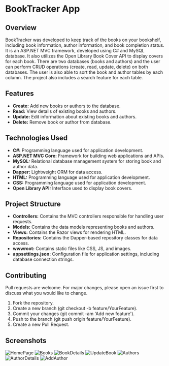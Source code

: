 # BookTracker App
## Overview

BookTracker was developed to keep track of the books on your bookshelf, including book information, author information, and book completion status. It is an ASP.NET MVC framework, developed using C# and MySQL database. It also utilizes the Open Library Book Cover API to display covers for each book. There are two databases (books and authors) and the user can perform CRUD operations (create, read, update, delete) on both databases. The user is also able to sort the book and author tables by each column. The project also includes a search feature for each table.  

## Features

- **Create:** Add new books or authors to the database.
- **Read:** View details of existing books and authors.
- **Update:** Edit information about existing books and authors.
- **Delete:** Remove book or author from database.

## Technologies Used
- **C#:** Programming language used for application development.
- **ASP.NET MVC Core:** Framework for building web applications and APIs.
- **MySQL:** Relational database management system for storing book and author data.
- **Dapper:** Lightweight ORM for data access.
- **HTML:** Programming language used for application development.
- **CSS:** Programming language used for application development.
- **Open Library API:** Interface used to display book covers.

## Project Structure
- **Controllers:** Contains the MVC controllers responsible for handling user requests.
- **Models:** Contains the data models representing books and authors.
- **Views:** Contains the Razor views for rendering HTML.
- **Repositories:** Contains the Dapper-based repository classes for data access.
- **wwwroot:** Contains static files like CSS, JS, and images.
- **appsettings.json:** Configuration file for application settings, including database connection strings.

## Contributing

Pull requests are welcome. For major changes, please open an issue first
to discuss what you would like to change.

1. Fork the repository.
2. Create a new branch (git checkout -b feature/YourFeature).
3. Commit your changes (git commit -am 'Add new feature').
4. Push to the branch (git push origin feature/YourFeature).
5. Create a new Pull Request.

## Screenshots


![HomePage](https://github.com/samfranshad/BookTracker/assets/167722316/95238d3f-2163-461c-bb21-214cbb3ecb95)
![Books](https://github.com/samfranshad/BookTracker/assets/167722316/bc048b53-23b6-4153-a038-1cd26db263c5)
![BookDetails](https://github.com/samfranshad/BookTracker/assets/167722316/d0028049-aea5-450e-b298-82e384002668)
![UpdateBook](https://github.com/samfranshad/BookTracker/assets/167722316/6425dcbe-5a65-41cc-9193-462827a7f5f4)
![Authors](https://github.com/samfranshad/BookTracker/assets/167722316/5ead689d-92f6-4b77-a624-5cf8660bf44c)
![AuthorDetails](https://github.com/samfranshad/BookTracker/assets/167722316/a6b3902d-dc20-42be-9db3-cd7e66b10723)
![AddAuthor](https://github.com/samfranshad/BookTracker/assets/167722316/b7badbf4-cb78-4422-8992-8bd105cd7e17)



